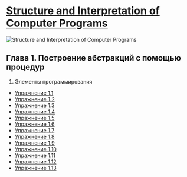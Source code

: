 [Structure and Interpretation of Computer Programs](https://github.com/NikitaNaumenko/sicp)
=======================================

![Structure and Interpretation of Computer Programs](http://i.imgur.com/OXJgZDY.jpg)

## Глава 1. Построение абстракций с помощью процедур
1. Элементы программирования
  * [Упражнение 1.1](./chapter01/exercise_1_01.md)
  * [Упражнение 1.2](./chapter01/exercise_1_02.md)
  * [Упражнение 1.3](./chapter01/exercise_1_03.md)
  * [Упражнение 1.4](./chapter01/exercise_1_04.md)
  * [Упражнение 1.5](./chapter01/exercise_1_05.md)
  * [Упражнение 1.6](./chapter01/exercise_1_06.md)
  * [Упражнение 1.7](./chapter01/exercise_1_07.md)
  * [Упражнение 1.8](./chapter01/exercise_1_08.md)
  * [Упражнение 1.9](./chapter01/exercise_1_09.md)
  * [Упражнение 1.10](./chapter01/exercise_1_10.md)
  * [Упражнение 1.11](./chapter01/exercise_1_11.md)
  * [Упражнение 1.12](./chapter01/exercise_1_12.md)
  * [Упражнение 1.13](./chapter01/exercise_1_13.md)
